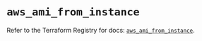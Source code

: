 # `aws_ami_from_instance`

Refer to the Terraform Registry for docs: [`aws_ami_from_instance`](https://registry.terraform.io/providers/hashicorp/aws/5.38.0/docs/resources/ami_from_instance).
